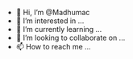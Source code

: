 - 👋 Hi, I’m @Madhumac
- 👀 I’m interested in ...
- 🌱 I’m currently learning ...
- 💞️ I’m looking to collaborate on ...
- 📫 How to reach me ...

<!---
Madhumac/Madhumac is a ✨ special ✨ repository because its `README.md` (this file) appears on your GitHub profile.
You can click the Preview link to take a look at your changes.
--->
